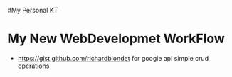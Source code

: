 

#My Personal KT


# My New WebDevelopmet WorkFlow

 - https://gist.github.com/richardblondet for google api simple crud operations

